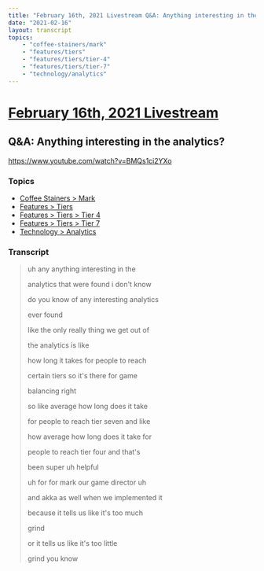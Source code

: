 ```yaml
---
title: "February 16th, 2021 Livestream Q&A: Anything interesting in the analytics?"
date: "2021-02-16"
layout: transcript
topics:
    - "coffee-stainers/mark"
    - "features/tiers"
    - "features/tiers/tier-4"
    - "features/tiers/tier-7"
    - "technology/analytics"
---
```

# [February 16th, 2021 Livestream](../2021-02-16.md)
## Q&A: Anything interesting in the analytics?
https://www.youtube.com/watch?v=BMQs1ci2YXo

### Topics
* [Coffee Stainers > Mark](../topics/coffee-stainers/mark.md)
* [Features > Tiers](../topics/features/tiers.md)
* [Features > Tiers > Tier 4](../topics/features/tiers/tier-4.md)
* [Features > Tiers > Tier 7](../topics/features/tiers/tier-7.md)
* [Technology > Analytics](../topics/technology/analytics.md)

### Transcript

> uh any anything interesting in the
>
> analytics that were found i don't know
>
> do you know of any interesting analytics
>
> ever found
>
> like the only really thing we get out of
>
> the analytics is like
>
> how long it takes for people to reach
>
> certain tiers so it's there for game
>
> balancing right
>
> so like average how long does it take
>
> for people to reach tier seven and like
>
> how average how long does it take for
>
> people to reach tier four and that's
>
> been super uh helpful
>
> uh for for mark our game director uh
>
> and akka as well when we implemented it
>
> because it tells us like it's too much
>
> grind
>
> or it tells us like it's too little
>
> grind you know
